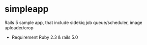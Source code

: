 # simpleapp
Rails 5 sample app, that include sidekiq job queue/scheduler, image uploader/crop

* Requirement
Ruby 2.3 & rails 5.0
